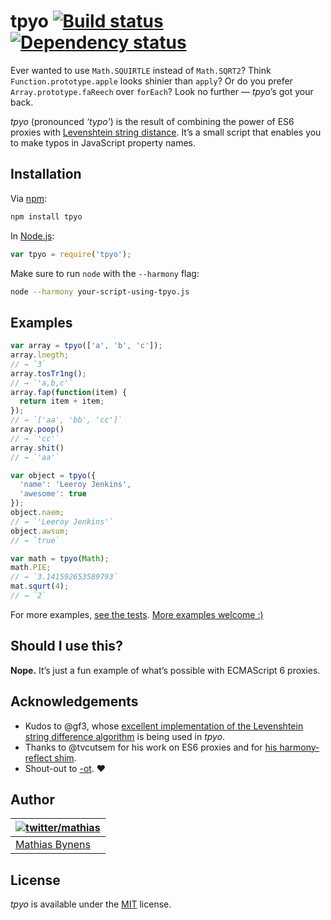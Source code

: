 # tpyo [![Build status](https://travis-ci.org/mathiasbynens/tpyo.png?branch=master)](https://travis-ci.org/mathiasbynens/tpyo) [![Dependency status](https://gemnasium.com/mathiasbynens/tpyo.png)](https://gemnasium.com/mathiasbynens/tpyo)

Ever wanted to use `Math.SQUIRTLE` instead of `Math.SQRT2`? Think `Function.prototype.apple` looks shinier than `apply`? Or do you prefer `Array.prototype.faReech` over `forEach`? Look no further — _tpyo_’s got your back.

_tpyo_ (pronounced _‘typo’_) is the result of combining the power of ES6 proxies with [Levenshtein string distance](https://github.com/gf3/Levenshtein). It’s a small script that enables you to make typos in JavaScript property names.

## Installation

Via [npm](http://npmjs.org/):

```bash
npm install tpyo
```

In [Node.js](http://nodejs.org/):

```js
var tpyo = require('tpyo');
```

Make sure to run `node` with the `--harmony` flag:

```bash
node --harmony your-script-using-tpyo.js
```

## Examples

```js
var array = tpyo(['a', 'b', 'c']);
array.lnegth;
// → `3`
array.tosTr1ng();
// → `'a,b,c'`
array.fap(function(item) {
  return item + item;
});
// → `['aa', 'bb', 'cc']`
array.poop()
// → `'cc'`
array.shit()
// → `'aa'`

var object = tpyo({
  'name': 'Leeroy Jenkins',
  'awesome': true
});
object.naem;
// → `'Leeroy Jenkins'`
object.awsum;
// → `true`

var math = tpyo(Math);
math.PIE;
// → `3.141592653589793`
mat.squrt(4);
// → `2`
```

For more examples, [see the tests](https://github.com/mathiasbynens/tpyo/blob/master/tests/tests.js). [More examples welcome :)](https://github.com/mathiasbynens/tpyo/issues/1)

## Should I use this?

**Nope.** It’s just a fun example of what’s possible with ECMAScript 6 proxies.

## Acknowledgements

* Kudos to @gf3, whose [excellent implementation of the Levenshtein string difference algorithm](http://gf3.github.com/Levenshtein/) is being used in _tpyo_.
* Thanks to @tvcutsem for his work on ES6 proxies and for [his harmony-reflect shim](https://github.com/tvcutsem/harmony-reflect).
* Shout-out to [-ot](http://ot-crew.com/). ♥

## Author

| [![twitter/mathias](http://gravatar.com/avatar/24e08a9ea84deb17ae121074d0f17125?s=70)](http://twitter.com/mathias "Follow @mathias on Twitter") |
|---|
| [Mathias Bynens](http://mathiasbynens.be/) |

## License

_tpyo_ is available under the [MIT](http://mths.be/mit) license.
